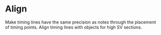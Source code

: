 # Align
Make timing lines have the same precision as notes through the placement of timing points. Align timing lines with objects for high SV sections.
